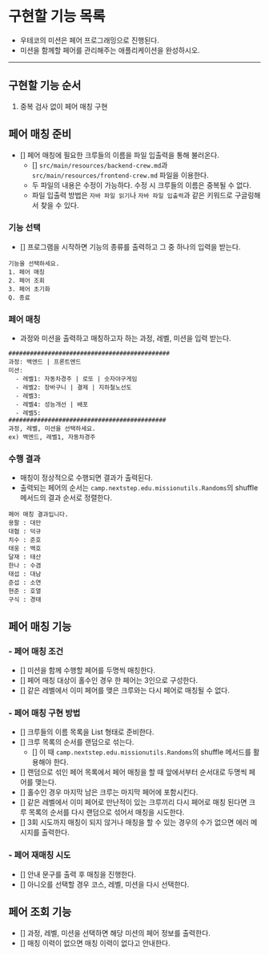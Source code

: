 # 구현할 기능 목록

- 우테코의 미션은 페어 프로그래밍으로 진행된다.
- 미션을 함께할 페어를 관리해주는 애플리케이션을 완성하시오.

---

## 구현할 기능 순서
1. 중복 검사 없이 페어 매칭 구현




## 페어 매칭 준비
- [] 페어 매칭에 필요한 크루들의 이름을 파일 입출력을 통해 불러온다.
  - [] `src/main/resources/backend-crew.md`과 `src/main/resources/frontend-crew.md` 파일을 이용한다.
  - 두 파일의 내용은 수정이 가능하다. 수정 시 크루들의 이름은 중복될 수 없다.
  - 파일 입출력 방법은 `자바 파일 읽기`나 `자바 파일 입출력`과 같은 키워드로 구글링해서 찾을 수 있다.

### 기능 선택
- [] 프로그램을 시작하면 기능의 종류를 출력하고 그 중 하나의 입력을 받는다.
```
기능을 선택하세요.
1. 페어 매칭
2. 페어 조회
3. 페어 초기화
Q. 종료
```
### 페어 매칭
- 과정와 미션을 출력하고 매칭하고자 하는 과정, 레벨, 미션을 입력 받는다.
```
#############################################
과정: 백엔드 | 프론트엔드
미션:
  - 레벨1: 자동차경주 | 로또 | 숫자야구게임
  - 레벨2: 장바구니 | 결제 | 지하철노선도
  - 레벨3: 
  - 레벨4: 성능개선 | 배포
  - 레벨5: 
############################################
과정, 레벨, 미션을 선택하세요.
ex) 백엔드, 레벨1, 자동차경주
```

### 수행 결과
- 매칭이 정상적으로 수행되면 결과가 출력된다.
- 출력되는 페어의 순서는 `camp.nextstep.edu.missionutils.Randoms`의 shuffle 메서드의 결과 순서로 정렬한다.
```
페어 매칭 결과입니다.
용팔 : 대만
대협 : 덕규
치수 : 준호
태웅 : 백호
달재 : 태산
한나 : 수겸
태섭 : 대남
준섭 : 소연
현준 : 호열
구식 : 경태
```


## 페어 매칭 기능
### - 페어 매칭 조건
- [] 미션을 함께 수행할 페어를 두명씩 매칭한다.
- [] 페어 매칭 대상이 홀수인 경우 한 페어는 3인으로 구성한다. 
- [] 같은 레벨에서 이미 페어를 맺은 크루와는 다시 페어로 매칭될 수 없다.


### - 페어 매칭 구현 방법
- [] 크루들의 이름 목록을 List<String> 형태로 준비한다.
- [] 크루 목록의 순서를 랜덤으로 섞는다.
  - [] 이 때 `camp.nextstep.edu.missionutils.Randoms`의 shuffle 메서드를 활용해야 한다.
- [] 랜덤으로 섞인 페어 목록에서 페어 매칭을 할 때 앞에서부터 순서대로 두명씩 페어를 맺는다.
- [] 홀수인 경우 마지막 남은 크루는 마지막 페어에 포함시킨다.
- [] 같은 레벨에서 이미 페어로 만난적이 있는 크루끼리 다시 페어로 매칭 된다면 크루 목록의 순서를 다시 랜덤으로 섞어서 매칭을 시도한다.
- [] 3회 시도까지 매칭이 되지 않거나 매칭을 할 수 있는 경우의 수가 없으면 에러 메시지를 출력한다.


### - 페어 재매칭 시도
- [] 안내 문구를 출력 후 매칭을 진행한다.
- [] 아니오를 선택할 경우 코스, 레벨, 미션을 다시 선택한다.


## 페어 조회 기능
- [] 과정, 레벨, 미션을 선택하면 해당 미션의 페어 정보를 출력한다.
- [] 매칭 이력이 없으면 매칭 이력이 없다고 안내한다.

## 